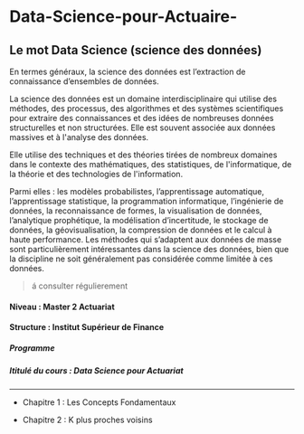 # Data-Science-pour-Actuaire-

Le mot Data Science (science des données)
------------------------------------------
En termes généraux, la science des données est l’extraction de connaissance d’ensembles de données.

La science des données est un domaine interdisciplinaire qui utilise des méthodes, des processus, des algorithmes et des systèmes scientifiques pour extraire des connaissances et des idées de nombreuses données structurelles et non structurées. Elle est souvent associée aux données massives et à l'analyse des données.

Elle utilise des techniques et des théories tirées de nombreux domaines dans le contexte des mathématiques, des statistiques, de l'informatique, de la théorie et des technologies de l'information.

Parmi elles : les modèles probabilistes, l’apprentissage automatique, l’apprentissage statistique, la programmation informatique, l’ingénierie de données, la reconnaissance de formes, la visualisation de données, l’analytique prophétique, la modélisation d’incertitude, le stockage de données, la géovisualisation, la compression de données et le calcul à haute performance. Les méthodes qui s’adaptent aux données de masse sont particulièrement intéressantes dans la science des données, bien que la discipline ne soit généralement pas considérée comme limitée à ces données.




> á consulter régulierement 
> 





#### Niveau : Master 2  Actuariat 

#### Structure : Institut Supérieur de Finance 









##### Programme 
##### Ititulé du cours : Data Science pour Actuariat 
---------------------------------------------------------------------------------------------------------------------------------------------------------------------------------- 

- Chapitre 1 : Les Concepts Fondamentaux 

- Chapitre 2 : K plus proches voisins 


